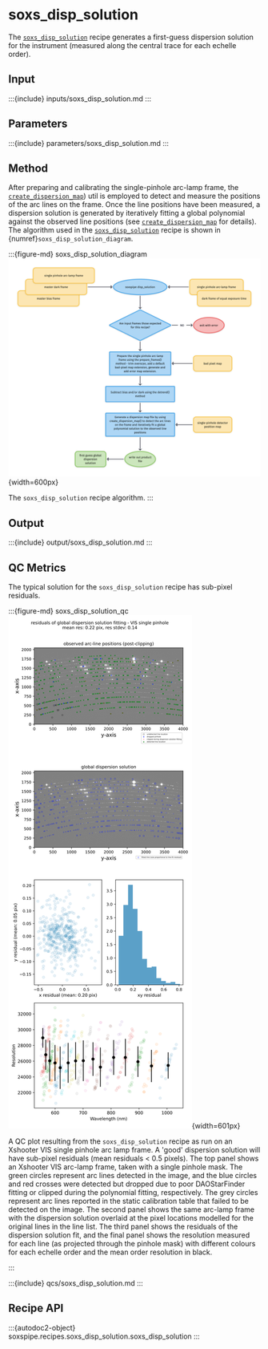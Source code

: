 # soxs_disp_solution

The [`soxs_disp_solution`](#soxspipe.recipes.soxs_disp_solution) recipe generates a first-guess dispersion solution for the instrument (measured along the central trace for each echelle order).

## Input

:::{include} inputs/soxs_disp_solution.md
:::

## Parameters

:::{include} parameters/soxs_disp_solution.md
:::

## Method

After preparing and calibrating the single-pinhole arc-lamp frame, the [`create_dispersion_map`](../utils/create_dispersion_map.md)) util is employed to detect and measure the positions of the arc lines on the frame. Once the line positions have been measured, a dispersion solution is generated by iteratively fitting a global polynomial against the observed line positions (see [`create_dispersion_map`](../utils/create_dispersion_map.md) for details). The algorithm used in the [`soxs_disp_solution`](#soxspipe.recipes.soxs_disp_solution) recipe is shown in {numref}`soxs_disp_solution_diagram`.

:::{figure-md} soxs_disp_solution_diagram
![](soxs_disp_solution.png){width=600px}

The `soxs_disp_solution` recipe algorithm.
:::


## Output

:::{include} output/soxs_disp_solution.md
:::



## QC Metrics

The typical solution for the `soxs_disp_solution` recipe has sub-pixel residuals.


:::{figure-md} soxs_disp_solution_qc
![image-20240924082128619](../_images/image-20240924082128619.png){width=601px}

A QC plot resulting from the `soxs_disp_solution` recipe as run on an Xshooter VIS single pinhole arc lamp frame. A 'good' dispersion solution will have sub-pixel residuals (mean residuals $<$ 0.5 pixels). The top panel shows an Xshooter VIS arc-lamp frame, taken with a single pinhole mask. The green circles represent arc lines detected in the image, and the blue circles and red crosses were detected but dropped due to poor DAOStarFinder fitting or clipped during the polynomial fitting, respectively. The grey circles represent arc lines reported in the static calibration table that failed to be detected on the image.  The second panel shows the same arc-lamp frame with the dispersion solution overlaid at the pixel locations modelled for the original lines in the line list. The third panel shows the residuals of the dispersion solution fit, and the final panel shows the resolution measured for each line (as projected through the pinhole mask) with different colours for each echelle order and the mean order resolution in black.

:::

:::{include} qcs/soxs_disp_solution.md
:::



## Recipe API

:::{autodoc2-object} soxspipe.recipes.soxs_disp_solution.soxs_disp_solution
:::
